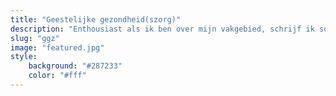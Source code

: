 ```yaml
---
title: "Geestelijke gezondheid(szorg)"
description: "Enthousiast als ik ben over mijn vakgebied, schrijf ik soms stukjes over de GGZ. In sommige gevallen zijn deze artikelen vrij algemeen en kunnen ze ook vallen onder de categorie 'Mens en Maatschappij', maar in andere gevallen is het zeer specifiek vooral voor vakliefhebbers. Vandaar een extra categorie!"
slug: "ggz"
image: "featured.jpg"
style:
    background: "#287233"
    color: "#fff"
---
```

